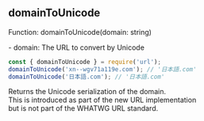 ## domainToUnicode

<p class="define">Function: domainToUnicode(domain: string)</p>
- domain: The URL to convert by Unicode

```js
const { domainToUnicode } = require('url');
domainToUnicode('xn--wgv71a119e.com'); // '日本語.com'
domainToUnicode('日本語.com'); // '日本語.com'
```
Returns the Unicode serialization of the domain.  
This is introduced as part of the new URL implementation  
but is not part of the WHATWG URL standard.
